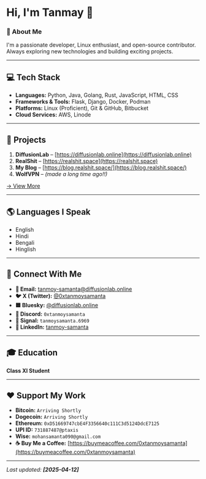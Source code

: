 # Hi, I'm Tanmay 👋  

### 🚀 About Me  
I'm a passionate developer, Linux enthusiast, and open-source contributor. Always exploring new technologies and building exciting projects.  

---

## 💻 Tech Stack  
- **Languages:** Python, Java, Golang, Rust, JavaScript, HTML, CSS  
- **Frameworks & Tools:** Flask, Django, Docker, Podman  
- **Platforms:** Linux (Proficient), Git & GitHub, Bitbucket  
- **Cloud Services:** AWS, Linode  

---

## 🔨 Projects  
1. **DiffusionLab** – [https://diffusionlab.online](https://diffusionlab.online)  
2. **RealShit** – [https://realshit.space](https://realshit.space)  
3. **My Blog** – [https://blog.realshit.space/](https://blog.realshit.space/)  
4. **WolfVPN** – *(made a long time ago!!)*  

[→ View More](#)  

---

## 🌎 Languages I Speak  
- English  
- Hindi  
- Bengali  
- Hinglish  

---

## 🤝 Connect With Me  
- **📧 Email:** [tanmoy-samanta@diffusionlab.online](mailto:tanmoy-samanta@diffusionlab.online)  
- **🐦 X (Twitter):** [@0xtanmoysamanta](https://x.com/0xtanmoysamanta)  
- **🟦 Bluesky:** [@diffusionlab.online](https://bsky.app/profile/diffusionlab.online)  
- **💬 Discord:** `0xtanmoysamanta`  
- **📱 Signal:** `tanmoysamanta.6969`  
- **🔗 LinkedIn:** [tanmoy-samanta](https://in.linkedin.com/in/tanmoy-samanta-240511248)  

---

## 🎓 Education  
**Class XI Student**  

---

## ❤️ Support My Work  
- **Bitcoin:** `Arriving Shortly`  
- **Dogecoin:** `Arriving Shortly`  
- **Ethereum:** `0xD51669747cbE4F3356640c111C3d5124DdcE7125`  
- **UPI ID:** `731887487@ptaxis`  
- **Wise:** `mohansamanta090@gmail.com`  
- **☕ Buy Me a Coffee:** [https://buymeacoffee.com/0xtanmoysamanta](https://buymeacoffee.com/0xtanmoysamanta)  

---

_Last updated: **[2025-04-12]**_  
